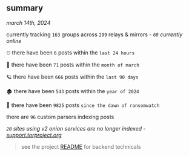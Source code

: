 
## summary
_march 14th, 2024_

currently tracking `163` groups across `299` relays & mirrors - _`68` currently online_

⏲ there have been `6` posts within the `last 24 hours`

🦈 there have been `71` posts within the `month of march`

🪐 there have been `666` posts within the `last 90 days`

🏚 there have been `543` posts within the `year of 2024`

🦕 there have been `9825` posts `since the dawn of ransomwatch`

there are `96` custom parsers indexing posts

_`20` sites using v2 onion services are no longer indexed - [support.torproject.org](https://support.torproject.org/onionservices/v2-deprecation/)_

> see the project [README](https://github.com/joshhighet/ransomwatch#ransomwatch--) for backend technicals
